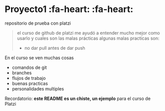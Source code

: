 # Proyecto1 :fa-heart: :fa-heart:
repositorio de prueba con platzi
> el curso de github de platzi me ayudó a entender mucho mejor como usarlo y cuales son las malas prácticas
algunas malas practicas son:
>- no dar pull antes de dar push

En el curso se ven muchas cosas
* comandos de git
* branches
* flujos de trabajo
* buenas practicas
* personalidades multiples

Recordatorio: **este README es un chiste, un ejemplo** para el curso de Platzi